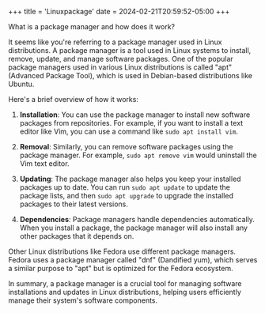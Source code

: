 +++
title = 'Linuxpackage'
date = 2024-02-21T20:59:52-05:00
+++

What is a package manager and how does it work?

It seems like you're referring to a package manager used in Linux distributions. A package manager is a tool used in Linux systems to install, remove, update, and manage software packages. One of the popular package managers used in various Linux distributions is called "apt" (Advanced Package Tool), which is used in Debian-based distributions like Ubuntu. 

Here's a brief overview of how it works:

1. **Installation**: You can use the package manager to install new software packages from repositories. For example, if you want to install a text editor like Vim, you can use a command like `sudo apt install vim`.

2. **Removal**: Similarly, you can remove software packages using the package manager. For example, `sudo apt remove vim` would uninstall the Vim text editor.

3. **Updating**: The package manager also helps you keep your installed packages up to date. You can run `sudo apt update` to update the package lists, and then `sudo apt upgrade` to upgrade the installed packages to their latest versions.

4. **Dependencies**: Package managers handle dependencies automatically. When you install a package, the package manager will also install any other packages that it depends on.

Other Linux distributions like Fedora use different package managers. Fedora uses a package manager called "dnf" (Dandified yum), which serves a similar purpose to "apt" but is optimized for the Fedora ecosystem.

In summary, a package manager is a crucial tool for managing software installations and updates in Linux distributions, helping users efficiently manage their system's software components.
